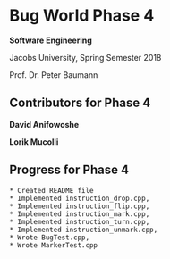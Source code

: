 # Bug World Phase 4

**Software Engineering**

Jacobs University, Spring Semester 2018

Prof. Dr. Peter Baumann

## Contributors for Phase 4


**David Anifowoshe**

**Lorik Mucolli**

## Progress for Phase 4

```
* Created README file
* Implemented instruction_drop.cpp,
* Implemented instruction_flip.cpp,
* Implemented instruction_mark.cpp,
* Implemented instruction_turn.cpp,
* Implemented instruction_unmark.cpp,
* Wrote BugTest.cpp,
* Wrote MarkerTest.cpp
```

